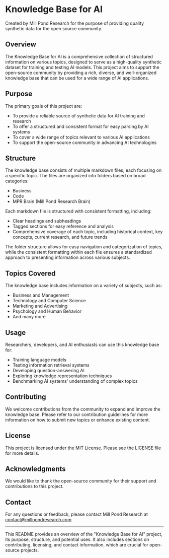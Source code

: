 # Knowledge Base for AI

Created by Mill Pond Research for the purpose of providing quality synthetic data for the open source community.

## Overview

The Knowledge Base for AI is a comprehensive collection of structured information on various topics, designed to serve as a high-quality synthetic dataset for training and testing AI models. This project aims to support the open-source community by providing a rich, diverse, and well-organized knowledge base that can be used for a wide range of AI applications.

## Purpose

The primary goals of this project are:

- To provide a reliable source of synthetic data for AI training and research
- To offer a structured and consistent format for easy parsing by AI systems
- To cover a wide range of topics relevant to various AI applications
- To support the open-source community in advancing AI technologies

## Structure

The knowledge base consists of multiple markdown files, each focusing on a specific topic. The files are organized into folders based on broad categories:

- Business
- Code
- MPR Brain (Mill Pond Research Brain)

Each markdown file is structured with consistent formatting, including:

- Clear headings and subheadings
- Tagged sections for easy reference and analysis
- Comprehensive coverage of each topic, including historical context, key concepts, current research, and future trends

The folder structure allows for easy navigation and categorization of topics, while the consistent formatting within each file ensures a standardized approach to presenting information across various subjects.

## Topics Covered

The knowledge base includes information on a variety of subjects, such as:

- Business and Management
- Technology and Computer Science
- Marketing and Advertising
- Psychology and Human Behavior
- And many more

## Usage

Researchers, developers, and AI enthusiasts can use this knowledge base for:

- Training language models
- Testing information retrieval systems
- Developing question-answering AI
- Exploring knowledge representation techniques
- Benchmarking AI systems' understanding of complex topics

## Contributing

We welcome contributions from the community to expand and improve the knowledge base. Please refer to our contribution guidelines for more information on how to submit new topics or enhance existing content.

## License

This project is licensed under the MIT License. Please see the LICENSE file for more details.

## Acknowledgments

We would like to thank the open-source community for their support and contributions to this project. 

## Contact

For any questions or feedback, please contact Mill Pond Research at contact@millpondresearch.com

---

This README provides an overview of the "Knowledge Base for AI" project, its purpose, structure, and potential uses. It also includes sections on contributing, licensing, and contact information, which are crucial for open-source projects.